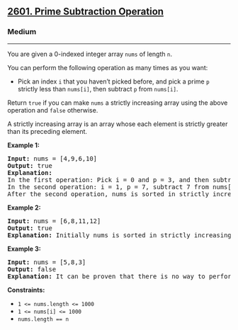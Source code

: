 <h2><a href="https://leetcode.com/problems/prime-subtraction-operation/">2601. Prime Subtraction Operation</a></h2><h3>Medium</h3><hr>
<p>You are given a 0-indexed integer array <code>nums</code> of length <code>n</code>.</p>

<p>You can perform the following operation as many times as you want:</p>

<ul>
    <li>Pick an index <code>i</code> that you haven’t picked before, and pick a prime <code>p</code> strictly less than <code>nums[i]</code>, then subtract <code>p</code> from <code>nums[i]</code>.</li>
</ul>

<p>Return <code>true</code> if you can make <code>nums</code> a strictly increasing array using the above operation and <code>false</code> otherwise.</p>

<p>A strictly increasing array is an array whose each element is strictly greater than its preceding element.</p>

<p><strong>Example 1:</strong></p>

<pre><strong>Input:</strong> nums = [4,9,6,10]
<strong>Output:</strong> true
<strong>Explanation:</strong> 
In the first operation: Pick i = 0 and p = 3, and then subtract 3 from nums[0], so that nums becomes [1,9,6,10].
In the second operation: i = 1, p = 7, subtract 7 from nums[1], so nums becomes equal to [1,2,6,10].
After the second operation, nums is sorted in strictly increasing order, so the answer is true.
</pre>

<p><strong>Example 2:</strong></p>

<pre><strong>Input:</strong> nums = [6,8,11,12]
<strong>Output:</strong> true
<strong>Explanation:</strong> Initially nums is sorted in strictly increasing order, so we don't need to make any operations.</pre>

<p><strong>Example 3:</strong></p>

<pre><strong>Input:</strong> nums = [5,8,3]
<strong>Output:</strong> false
<strong>Explanation:</strong> It can be proven that there is no way to perform operations to make nums sorted in strictly increasing order, so the answer is false.</pre>

<p><strong>Constraints:</strong></p>

<ul>
    <li><code>1 &lt;= nums.length &lt;= 1000</code></li>
    <li><code>1 &lt;= nums[i] &lt;= 1000</code></li>
    <li><code>nums.length == n</code></li>
</ul>